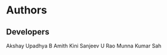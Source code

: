 Authors
=======

Developers
---------------

Akshay Upadhya B
Amith Kini
Sanjeev U Rao
Munna Kumar Sah

